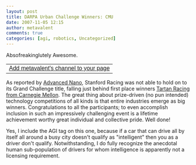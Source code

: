 ```yaml
---
layout: post
title: DARPA Urban Challenge Winners: CMU
date: 2007-11-05 12:15
author: metavalent
comments: true
categories: [agi, robotics, Uncategorized]
---
```

Absofreakinglutely Awesome.
<table width="400" border="0" cellspacing="0" cellpadding="4"><tr><td><a href="http://web.splashcast.net/add/?code=JCTC4427PC" target="_blank"><font face="Arial">Add metavalent's channel to your page</font></a></td></tr></table>
As reported by <a href="http://advancednano.blogspot.com/2007/11/tartan-racing-pittsburgh-pa-wins-darpa.html">Advanced Nano</a>, Stanford Racing was not able to hold on to its Grand Challenge title, falling just behind first place winners <a href="http://www.darpa.mil/grandchallenge/index.asp">Tartan Racing from Carnegie Mellon</a>. The great thing about prize-driven (no pun intended) technology competitions of all kinds is that entire industries emerge as big winners. Congratulations to all the participants; to even accomplish inclusion in such an impressively challenging event is a lifetime achievement worthy great individual and collective pride. Well done!

Yes, I include the AGI tag on this one, because if a car that can drive all by itself all around a busy city doesn't qualify as "intelligent" then you as a driver don't qualify. Notwithstanding, I do fully recognize the anecdotal human sub-population of drivers for whom intelligence is apparently not a licensing requirement.

